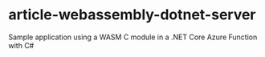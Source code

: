 # article-webassembly-dotnet-server
Sample application using a WASM C module in a .NET Core Azure Function with C#
